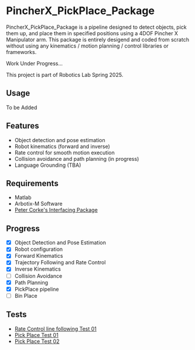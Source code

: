 # PincherX_PickPlace_Package

PincherX_PickPlace_Package is a pipeline designed to detect objects, pick them up, and place them in specified positions using a 4DOF Pincher X Manipulator arm. This package is entirely desigend and coded from scratch without using any kinematics / motion planning / control libraries or frameworks.

Work Under Progress...

This project is part of Robotics Lab Spring 2025.

## Usage

To be Added

## Features

- Object detection and pose estimation
- Robot kinematics (forward and inverse)
- Rate control for smooth motion execution
- Collision avoidance and path planning (in progress)
- Language Grounding (TBA)

## Requirements

- Matlab
- Arbotix-M Software
- [Peter Corke&#39;s Interfacing Package](https://petercorke.com/matlab/interfacing-a-hobby-robot-arm-to-matlab/)

## Progress

- [X] Object Detection and Pose Estimation
- [X] Robot configuration
- [X] Forward Kinematics
- [X] Trajectory Following and Rate Control
- [X] Inverse Kinematics
- [ ] Collision Avoidance
- [X] Path Planning
- [X] PickPlace pipeline
- [ ] Bin Place

## Tests

- [Rate Control line following Test 01]()
- [Pick Place Test 01](https://youtu.be/EYrFdB0laEY?feature=shared) 
- [Pick Place Test 02](https://youtu.be/jQurTOjDS5M?si=o-e3RmH0QStOSSTE) 
